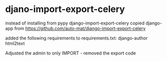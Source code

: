 # djano-import-export-celery
instead of installing from pypy django-import-export-celery
copied django-app from https://github.com/auto-mat/django-import-export-celery 

added the following requirements to requirements.txt:
django-author
html2text

Adjusted the admin to only IMPORT - removed the export code

